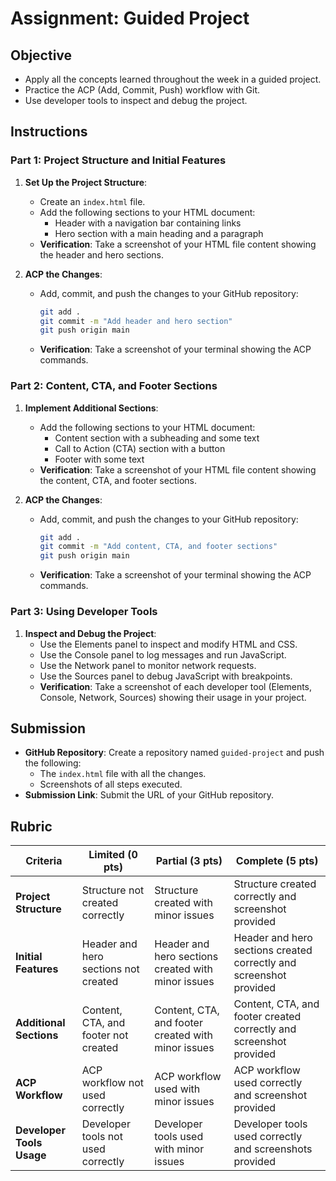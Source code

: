 # Assignment: Guided Project

## Objective

- Apply all the concepts learned throughout the week in a guided project.
- Practice the ACP (Add, Commit, Push) workflow with Git.
- Use developer tools to inspect and debug the project.

## Instructions

### Part 1: Project Structure and Initial Features

1. **Set Up the Project Structure**:

   - Create an `index.html` file.
   - Add the following sections to your HTML document:
     - Header with a navigation bar containing links
     - Hero section with a main heading and a paragraph
   - **Verification**: Take a screenshot of your HTML file content showing the header and hero sections.

2. **ACP the Changes**:
   - Add, commit, and push the changes to your GitHub repository:
     ```bash
     git add .
     git commit -m "Add header and hero section"
     git push origin main
     ```
   - **Verification**: Take a screenshot of your terminal showing the ACP commands.

### Part 2: Content, CTA, and Footer Sections

1. **Implement Additional Sections**:

   - Add the following sections to your HTML document:
     - Content section with a subheading and some text
     - Call to Action (CTA) section with a button
     - Footer with some text
   - **Verification**: Take a screenshot of your HTML file content showing the content, CTA, and footer sections.

2. **ACP the Changes**:
   - Add, commit, and push the changes to your GitHub repository:
     ```bash
     git add .
     git commit -m "Add content, CTA, and footer sections"
     git push origin main
     ```
   - **Verification**: Take a screenshot of your terminal showing the ACP commands.

### Part 3: Using Developer Tools

1. **Inspect and Debug the Project**:
   - Use the Elements panel to inspect and modify HTML and CSS.
   - Use the Console panel to log messages and run JavaScript.
   - Use the Network panel to monitor network requests.
   - Use the Sources panel to debug JavaScript with breakpoints.
   - **Verification**: Take a screenshot of each developer tool (Elements, Console, Network, Sources) showing their usage in your project.

## Submission

- **GitHub Repository**: Create a repository named `guided-project` and push the following:
  - The `index.html` file with all the changes.
  - Screenshots of all steps executed.
- **Submission Link**: Submit the URL of your GitHub repository.

## Rubric

| Criteria                  | Limited (0 pts)                      | Partial (3 pts)                                    | Complete (5 pts)                                                   |
| ------------------------- | ------------------------------------ | -------------------------------------------------- | ------------------------------------------------------------------ |
| **Project Structure**     | Structure not created correctly      | Structure created with minor issues                | Structure created correctly and screenshot provided                |
| **Initial Features**      | Header and hero sections not created | Header and hero sections created with minor issues | Header and hero sections created correctly and screenshot provided |
| **Additional Sections**   | Content, CTA, and footer not created | Content, CTA, and footer created with minor issues | Content, CTA, and footer created correctly and screenshot provided |
| **ACP Workflow**          | ACP workflow not used correctly      | ACP workflow used with minor issues                | ACP workflow used correctly and screenshot provided                |
| **Developer Tools Usage** | Developer tools not used correctly   | Developer tools used with minor issues             | Developer tools used correctly and screenshots provided            |

